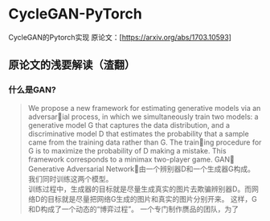 # CycleGAN-PyTorch  

CycleGAN的Pytorch实现 原论文：[https://arxiv.org/abs/1703.10593]  

## 原论文的浅要解读（渣翻）  
### 什么是GAN?  
>We propose a new framework for estimating generative models via an adversarial process, in which we simultaneously train two models: a generative model G
that captures the data distribution, and a discriminative model D that estimates
the probability that a sample came from the training data rather than G. The training procedure for G is to maximize the probability of D making a mistake. This
framework corresponds to a minimax two-player game.
GAN：Generative Adversarial Network，由一个辨别器D和一个生成器G构成。我们同时训练这两个模型。  
训练过程中，生成器的目标就是尽量生成真实的图片去欺骗辨别器D。而网络D的目标就是尽量把网络G生成的图片和真实的图片分别开来。
这样，G和D构成了一个动态的“博弈过程”。
一个专门制作赝品的团队，为了


